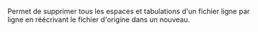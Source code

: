 Permet de supprimer tous les espaces et tabulations d'un fichier ligne par ligne en réécrivant le fichier d'origine dans un nouveau.